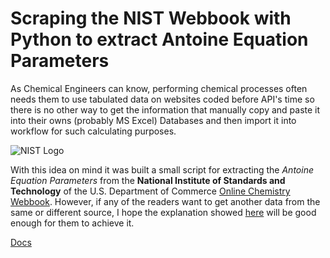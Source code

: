 # Scraping the NIST Webbook with Python to extract Antoine Equation Parameters

As Chemical Engineers can know, performing chemical processes often needs them to use tabulated data on websites coded before API's time so there is no other way to get the information that manually copy and paste it into their owns (probably MS Excel) Databases and then import it into workflow for such calculating purposes. 

![NIST Logo](D:/OneDrive/Documents/GitHub/NIST-web-book-scrapping/img/nist.png)

With this idea on mind it was built a small script for extracting the *Antoine Equation Parameters* from the **National Institute of Standards and Technology** of  the U.S. Department of Commerce [Online Chemistry Webbook](https://webbook.nist.gov/chemistry/). However, if any of the readers want to get another data from the same or different source, I hope the explanation showed [here]() will be good enough for them to achieve it.

[Docs]()
